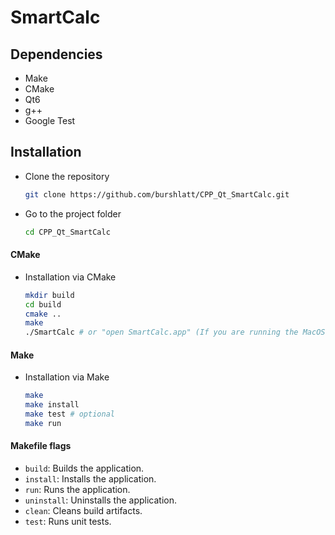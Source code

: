 # SmartCalc

## Dependencies

- Make
- CMake
- Qt6
- g++
- Google Test

## Installation

- Clone the repository
   ```bash
   git clone https://github.com/burshlatt/CPP_Qt_SmartCalc.git
   ```

- Go to the project folder
   ```bash
   cd CPP_Qt_SmartCalc
   ```

#### CMake

- Installation via CMake
   ```bash
   mkdir build
   cd build
   cmake ..
   make
   ./SmartCalc # or "open SmartCalc.app" (If you are running the MacOS operating system)
   ```

#### Make

- Installation via Make
   ```bash
   make
   make install
   make test # optional
   make run
   ```

#### Makefile flags

- `build`: Builds the application.
- `install`: Installs the application.
- `run`: Runs the application.
- `uninstall`: Uninstalls the application.
- `clean`: Cleans build artifacts.
- `test`: Runs unit tests.
